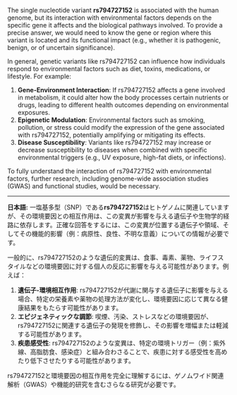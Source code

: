 The single nucleotide variant **rs794727152** is associated with the human genome, but its interaction with environmental factors depends on the specific gene it affects and the biological pathways involved. To provide a precise answer, we would need to know the gene or region where this variant is located and its functional impact (e.g., whether it is pathogenic, benign, or of uncertain significance). 

In general, genetic variants like rs794727152 can influence how individuals respond to environmental factors such as diet, toxins, medications, or lifestyle. For example:

1. **Gene-Environment Interaction**: If rs794727152 affects a gene involved in metabolism, it could alter how the body processes certain nutrients or drugs, leading to different health outcomes depending on environmental exposures.
2. **Epigenetic Modulation**: Environmental factors such as smoking, pollution, or stress could modify the expression of the gene associated with rs794727152, potentially amplifying or mitigating its effects.
3. **Disease Susceptibility**: Variants like rs794727152 may increase or decrease susceptibility to diseases when combined with specific environmental triggers (e.g., UV exposure, high-fat diets, or infections).

To fully understand the interaction of rs794727152 with environmental factors, further research, including genome-wide association studies (GWAS) and functional studies, would be necessary.

---

**日本語:**
一塩基多型（SNP）である**rs794727152**はヒトゲノムに関連していますが、その環境要因との相互作用は、この変異が影響を与える遺伝子や生物学的経路に依存します。正確な回答をするには、この変異が位置する遺伝子や領域、そしてその機能的影響（例：病原性、良性、不明な意義）についての情報が必要です。

一般的に、rs794727152のような遺伝的変異は、食事、毒素、薬物、ライフスタイルなどの環境要因に対する個人の反応に影響を与える可能性があります。例えば：

1. **遺伝子-環境相互作用**: rs794727152が代謝に関与する遺伝子に影響を与える場合、特定の栄養素や薬物の処理方法が変化し、環境要因に応じて異なる健康結果をもたらす可能性があります。
2. **エピジェネティックな調節**: 喫煙、汚染、ストレスなどの環境要因が、rs794727152に関連する遺伝子の発現を修飾し、その影響を増幅または軽減する可能性があります。
3. **疾患感受性**: rs794727152のような変異は、特定の環境トリガー（例：紫外線、高脂肪食、感染症）と組み合わさることで、疾患に対する感受性を高めたり低下させたりする可能性があります。

rs794727152と環境要因の相互作用を完全に理解するには、ゲノムワイド関連解析（GWAS）や機能的研究を含むさらなる研究が必要です。